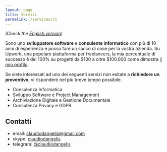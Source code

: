 ```yaml
---
layout: page
title: Servizi
permalink: /services/it
---
```


_(Check the [English version](/services))_

Sono uno **sviluppatore software** e **consulente informatico** con più di 10 anni di esperienza e posso fare un sacco di cose per la vostra azienda. Su Upwork, una popolare piattaforma per freelancers, la mia percentuale di successo è del 100% su progetti da $100 a oltre $100.000 come dimostra [il mio profilo](https://www.upwork.com/freelancers/~01396edb593ffe1468).

Se siete interessati ad uno dei seguenti servizi non esitate a **richiedere un preventivo**, vi risponderò nel più breve tempo possibile.

- Consulenza Informatica
- Sviluppo Software e Project Management
- Archiviazione Digitale e Gestione Documentale
- Consulenza Privacy e GDPR


## Contatti

- email: [claudiodangelis@gmail.com](mailto:claudiodangelis@gmail.com?Subject=Request%20For%20Quote)
- skype: [claudiodangelis](skype:claudiodangelis)
- telegram: [@claudiodangelis](https://t.me/claudiodangelis)

